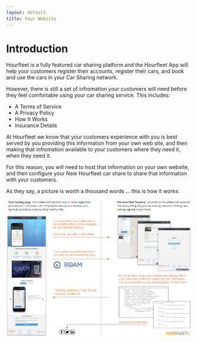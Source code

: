 ```yaml
---
layout: default
title: Your Website
---
```

# Introduction  
Hourfleet is a fully featured car sharing platform and the Hourfleet App will help your customers register their accounts, register their cars, and book and use the cars in your Car Sharing network.

However, there is still a set of infromation your customers will need before they feel comfortable using your car sharing service.
This includes:

* A Terms of Service
* A Privacy Policy
* How It Works
* Insurance Details

At Hourfleet we know that your customers experience with you is best served by you providing this information from your own web site, and then making that infromation available to your customers where they need it, when they need it.

For this reason, you will need to host that information on your own website, and then configure your New Hourfleet car share to share that information with your customers.

As they say, a picture is worth a thousand words ... this is how it works:

![](images/MarketingSiteAndTenancyDiagram-v01.png)  
